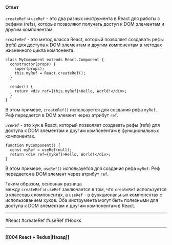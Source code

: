 #### Ответ

`createRef` и `useRef` - это два разных инструмента в React для работы с рефами (refs), которые позволяют получать доступ к DOM элементам и другим компонентам.

*`createRef`* - это метод класса React, который позволяет создавать рефы (refs) для доступа к DOM элементам и другим компонентам в методах жизненного цикла компонента.

```
class MyComponent extends React.Component {
  constructor(props) {
    super(props);
    this.myRef = React.createRef();
  }

  render() {
    return <div ref={this.myRef}>Hello, World!</div>;
  }
}
```

В этом примере, `createRef()` используется для создания рефа `myRef`. Реф передается в DOM элемент через атрибут `ref`.

*`useRef`* - это хук в React, который позволяет создавать рефы (refs) для доступа к DOM элементам и другим компонентам в функциональных компонентах.

```
function MyComponent() {
  const myRef = useRef(null);
  return <div ref={myRef}>Hello, World!</div>;
}
```

В этом примере, `useRef()` используется для создания рефа `myRef`. Реф передается в DOM элемент через атрибут `ref`.

Таким образом, основная разница между `createRef` и `useRef` заключается в том, что `createRef` используется в классовых компонентах, а `useRef` - в функциональных компонентах с использованием хуков. Оба инструмента могут быть полезными для доступа к DOM элементам и другим компонентам в React.

____
#React #createRef #useRef #Hooks 

____

#### [[004 React + Redux|Назад]]